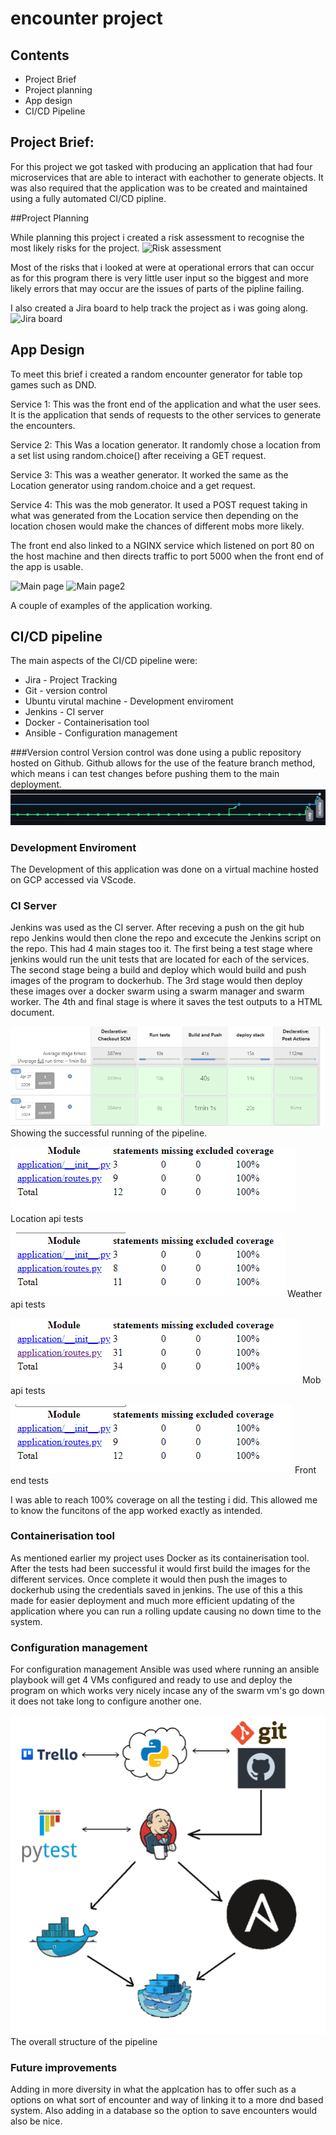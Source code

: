# encounter project

## Contents
* Project Brief
* Project planning
* App design
* CI/CD Pipeline

## Project Brief:
For this project we got tasked with producing an application that had four microservices that are able to interact with eachother to generate objects. 
It was also required that the application was to be created and maintained using a fully automated CI/CD pipline.

##Project Planning

While planning this project i created a risk assessment to recognise the most likely risks for the project.
![Risk assessment](https://github.com/QAEdd/blob/encounterproj/encounterpics/risk%20assessment.png)

Most of the risks that i looked at were at operational errors that can occur as for this program there is very little user input so the biggest and more likely errors that
may occur are the issues of parts of the pipline failing.

I also created a Jira board to help track the project as i was going along.
![Jira board](https://github.com/QAEdd/encounterproj/encounterpics/kanbanboard.png)

## App Design

To meet this brief i created a random encounter generator for table top games such as DND. 

Service 1: This was the front end of the application and what the user sees. It is the application that sends of requests to the other services to generate the encounters.

Service 2: This Was a location generator. It randomly chose a location from a set list using random.choice() after receiving a GET request.

Service 3: This was a weather generator. It worked the same as the Location generator using random.choice and a get request.

Service 4: This was the mob generator. It used a POST request taking in what was generated from the Location service then depending on the location chosen would make the
chances of different mobs more likely.

The front end also linked to a NGINX service which listened on port 80 on the host machine and then directs traffic to port 5000 when the front end of the app is usable.

![Main page](https://github.com/QAEdd/encounterproj/encounterpics/main%20page.png)
![Main page2](https://github.com/QAEdd/encounterproj/encounterpics/Main%20page22.png)

A couple of examples of the application working.

## CI/CD pipeline

The main aspects of the CI/CD pipeline were:
* Jira - Project Tracking
* Git - version control
* Ubuntu virutal machine - Development enviroment
* Jenkins - CI server  
* Docker - Containerisation tool
* Ansible - Configuration management

###Version control 
Version control was done using a public repository hosted on Github. Github allows for the use of the feature branch method, which means i can test changes before pushing them to the main deployment.
![Feature branch](https://github.com/QAEdd/encounterproj/blob/master/encounterpics/featurebranch.png)

### Development Enviroment
The Development of this application was done on a virtual machine hosted on GCP accessed via VScode.

### CI Server

Jenkins was used as the CI server. After receving a push on the git hub repo Jenkins would then clone the repo and excecute the Jenkins script on the repo. This had 4 main stages too it. The first being a test stage where jenkins would run the unit tests that are located for each of the services. The second stage being a build and deploy which would build and push images of the program to dockerhub. The 3rd stage would then deploy these images over a docker swarm using a swarm manager and swarm worker. The 4th and final stage is where it saves the test outputs to a HTML document.

![Jenkins](https://github.com/QAEdd/encounterproj/blob/master/encounterpics/jenkins%20working.png)
Showing the successful running of the pipeline.

![Location api tests](https://github.com/QAEdd/encounterproj/blob/master/encounterpics/locaitonapitest.png)
Location api tests

![Weather api tests](https://github.com/QAEdd/encounterproj/blob/master/encounterpics/weather%20api%20tests.png)
Weather api tests

![Mob api tests](https://github.com/QAEdd/encounterproj/blob/master/encounterpics/mobapitests.png)
Mob api tests

![Front end tests](https://github.com/QAEdd/encounterproj/blob/master/encounterpics/frontendtest.png)
Front end tests

I was able to reach 100% coverage on all the testing i did. This allowed me to know the funcitons of the app worked exactly as intended.


### Containerisation tool
As mentioned earlier my project uses Docker as its containerisation tool. After the tests had been successful it would first build the images for the different services. Once complete it would then push the images to dockerhub using the credentials saved in jenkins. The use of this a this made for easier deployment and much more efficient updating of the application where you can run a rolling update causing no down time to the system.

### Configuration management
For configuration management Ansible was used where running an ansible playbook will get 4 VMs configured and ready to use and deploy the program on which works very nicely incase any of the swarm vm's go down it does not take long to configure another one.

![Ci pipeline](https://github.com/QAEdd/encounterproj/blob/master/encounterpics/cipipeline.png)
The overall structure of the pipeline

### Future improvements
Adding in more diversity in what the applcation has to offer such as a options on what sort of encounter and way of linking it to a more dnd based system. Also adding in a database so the option to save encounters would also be nice.
